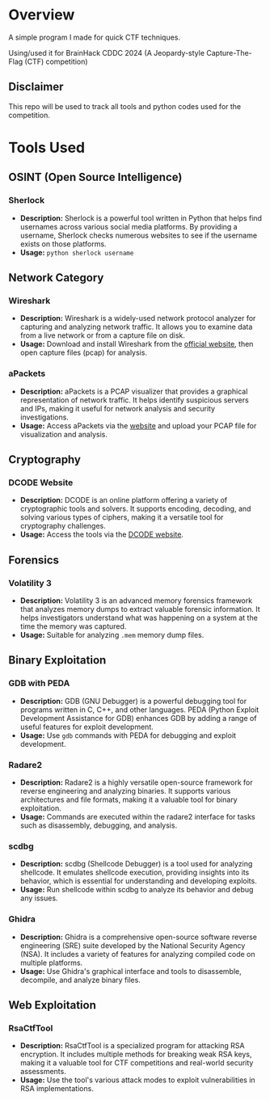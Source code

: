 # Overview #
A simple program I made for quick CTF techniques.

Using/used it for BrainHack CDDC 2024 (A Jeopardy-style Capture-The-Flag (CTF) competition)

## Disclaimer ##
This repo will be used to track all tools and python codes used for the competition.

# Tools Used #

## OSINT (Open Source Intelligence)

### Sherlock
- **Description:** Sherlock is a powerful tool written in Python that helps find usernames across various social media platforms. By providing a username, Sherlock checks numerous websites to see if the username exists on those platforms.
- **Usage:** `python sherlock username`

## Network Category

### Wireshark
- **Description:** Wireshark is a widely-used network protocol analyzer for capturing and analyzing network traffic. It allows you to examine data from a live network or from a capture file on disk.
- **Usage:** Download and install Wireshark from the [official website](https://www.wireshark.org/), then open capture files (pcap) for analysis.

### aPackets
- **Description:** aPackets is a PCAP visualizer that provides a graphical representation of network traffic. It helps identify suspicious servers and IPs, making it useful for network analysis and security investigations.
- **Usage:** Access aPackets via the [website](https://apackets.com/) and upload your PCAP file for visualization and analysis.

## Cryptography

### DCODE Website
- **Description:** DCODE is an online platform offering a variety of cryptographic tools and solvers. It supports encoding, decoding, and solving various types of ciphers, making it a versatile tool for cryptography challenges.
- **Usage:** Access the tools via the [DCODE website](https://www.dcode.fr/).

## Forensics

### Volatility 3
- **Description:** Volatility 3 is an advanced memory forensics framework that analyzes memory dumps to extract valuable forensic information. It helps investigators understand what was happening on a system at the time the memory was captured.
- **Usage:** Suitable for analyzing `.mem` memory dump files.

## Binary Exploitation

### GDB with PEDA
- **Description:** GDB (GNU Debugger) is a powerful debugging tool for programs written in C, C++, and other languages. PEDA (Python Exploit Development Assistance for GDB) enhances GDB by adding a range of useful features for exploit development.
- **Usage:** Use `gdb` commands with PEDA for debugging and exploit development.

### Radare2
- **Description:** Radare2 is a highly versatile open-source framework for reverse engineering and analyzing binaries. It supports various architectures and file formats, making it a valuable tool for binary exploitation.
- **Usage:** Commands are executed within the radare2 interface for tasks such as disassembly, debugging, and analysis.

### scdbg
- **Description:** scdbg (Shellcode Debugger) is a tool used for analyzing shellcode. It emulates shellcode execution, providing insights into its behavior, which is essential for understanding and developing exploits.
- **Usage:** Run shellcode within scdbg to analyze its behavior and debug any issues.

### Ghidra
- **Description:** Ghidra is a comprehensive open-source software reverse engineering (SRE) suite developed by the National Security Agency (NSA). It includes a variety of features for analyzing compiled code on multiple platforms.
- **Usage:** Use Ghidra's graphical interface and tools to disassemble, decompile, and analyze binary files.

## Web Exploitation

### RsaCtfTool
- **Description:** RsaCtfTool is a specialized program for attacking RSA encryption. It includes multiple methods for breaking weak RSA keys, making it a valuable tool for CTF competitions and real-world security assessments.
- **Usage:** Use the tool's various attack modes to exploit vulnerabilities in RSA implementations.
